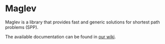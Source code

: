 # Maglev
Maglev is a library that provides fast and generic solutions for shortest path problems (SPP).

The available documentation can be found in [our wiki](https://github.com/ZabuzaW/Maglev/wiki).
